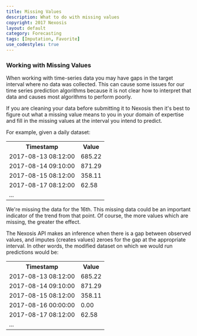 ```yaml
---
title: Missing Values
description: What to do with missing values
copyright: 2017 Nexosis 
layout: default
category: Forecasting
tags: [Imputation, Favorite]
use_codestyles: true
---
```


### Working with Missing Values
When working with time-series data you may have gaps in the target interval where no data was collected.  This can cause some issues for our time series prediction algorithms because it is not clear how to interpret that data and causes most algorithms to perform poorly.

If you are cleaning your data before submitting it to Nexosis then it's best to figure out what a missing value means to you in your domain of expertise and fill in the missing values at the interval you intend to predict.

For example, given a daily dataset:

<table>
<th>Timestamp</th>
<th>Value</th>
<tr>
    <td>2017-08-13 08:12:00</td>
    <td>685.22</td>
</tr>
<tr>
    <td>2017-08-14 09:10:00</td>
    <td>871.29</td>
</tr>
<tr>
    <td>2017-08-15 08:12:00</td>
    <td>358.11</td>
</tr>
<tr>
    <td>2017-08-17 08:12:00</td>
    <td>62.58</td>
</tr>
<tr>
    <td colspan="2">...</td>
</tr>
</table>

We're missing the data for the 16th. This missing data could be an important indicator of the trend from that point. Of course, the more values which are missing, the greater the effect.

The Nexosis API makes an inference when there is a gap between observed values, and imputes (creates values) zeroes for the gap at the appropriate interval. In other words, the modified dataset on which we would run predictions would be:
<table>
<th>Timestamp</th>
<th>Value</th>
<tr>
    <td>2017-08-13 08:12:00</td>
    <td>685.22</td>
</tr>
<tr>
    <td>2017-08-14 09:10:00</td>
    <td>871.29</td>
</tr>
<tr>
    <td>2017-08-15 08:12:00</td>
    <td>358.11</td>
</tr>
<tr>
    <td>2017-08-16 00:00:00</td>
    <td>0.00</td>
</tr>
<tr>
    <td>2017-08-17 08:12:00</td>
    <td>62.58</td>
</tr>
<tr>
    <td colspan="2">...</td>
</tr>
</table>
